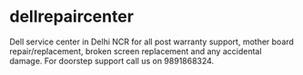 # dellrepaircenter
Dell service center in Delhi NCR for all post warranty support, mother board repair/replacement, broken screen replacement and any accidental damage. For doorstep support call us on 9891868324.
